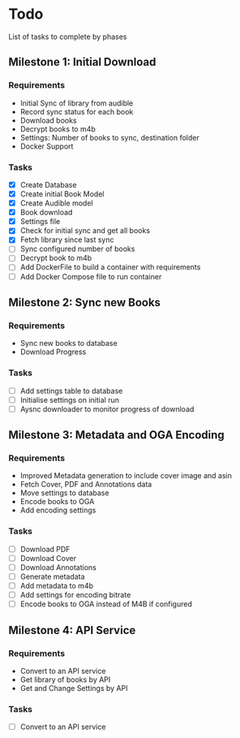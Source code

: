 # Todo

List of tasks to complete by phases

## Milestone 1: Initial Download

### Requirements

- Initial Sync of library from audible
- Record sync status for each book
- Download books
- Decrypt books to m4b
- Settings: Number of books to sync, destination folder
- Docker Support

### Tasks

- [x] Create Database
- [x] Create initial Book Model
- [x] Create Audible model
- [x] Book download
- [x] Settings file
- [x] Check for initial sync and get all books
- [x] Fetch library since last sync
- [ ] Sync configured number of books
- [ ] Decrypt book to m4b
- [ ] Add DockerFile to build a container with requirements
- [ ] Add Docker Compose file to run container

## Milestone 2: Sync new Books

### Requirements

- Sync new books to database
- Download Progress

### Tasks

- [ ] Add settings table to database
- [ ] Initialise settings on initial run
- [ ] Aysnc downloader to monitor progress of download

## Milestone 3: Metadata and OGA Encoding

### Requirements

- Improved Metadata generation to include cover image and asin
- Fetch Cover, PDF and Annotations data
- Move settings to database
- Encode books to OGA 
- Add encoding settings

### Tasks

- [ ] Download PDF
- [ ] Download Cover
- [ ] Download Annotations
- [ ] Generate metadata
- [ ] Add metadata to m4b
- [ ] Add settings for encoding bitrate
- [ ] Encode books to OGA instead of M4B if configured

## Milestone 4: API Service

### Requirements

- Convert to an API service
- Get library of books by API
- Get and Change Settings by API

### Tasks

- [ ] Convert to an API service

